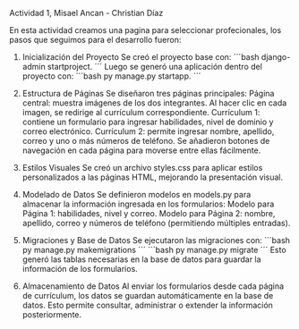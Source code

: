 Actividad 1, Misael Ancan - Christian Díaz

En esta actividad creamos una pagina para seleccionar profecionales, los pasos que seguimos para el desarrollo fueron:

1. Inicialización del Proyecto
Se creó el proyecto base con:
´´´bash
django-admin startproject.
´´´
Luego se generó una aplicación dentro del proyecto con:
´´´bash
py manage.py startapp.
´´´

2. Estructura de Páginas
Se diseñaron tres páginas principales:
Página central: muestra imágenes de los dos integrantes. Al hacer clic en cada imagen, se redirige al currículum correspondiente.
Currículum 1: contiene un formulario para ingresar habilidades, nivel de dominio y correo electrónico.
Currículum 2: permite ingresar nombre, apellido, correo y uno o más números de teléfono.
Se añadieron botones de navegación en cada página para moverse entre ellas fácilmente.

3. Estilos Visuales
Se creó un archivo styles.css para aplicar estilos personalizados a las páginas HTML, mejorando la presentación visual.

4. Modelado de Datos
Se definieron modelos en models.py para almacenar la información ingresada en los formularios:
Modelo para Página 1: habilidades, nivel y correo.
Modelo para Página 2: nombre, apellido, correo y números de teléfono (permitiendo múltiples entradas).

5. Migraciones y Base de Datos
Se ejecutaron las migraciones con:
´´´bash
py manage.py makemigrations
´´´
´´´bash
py manage.py migrate
´´´
Esto generó las tablas necesarias en la base de datos para guardar la información de los formularios.

6. Almacenamiento de Datos
Al enviar los formularios desde cada página de currículum, los datos se guardan automáticamente en la base de datos.
Esto permite consultar, administrar o extender la información posteriormente.
